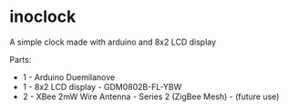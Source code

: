 inoclock
========

A simple clock made with arduino and 8x2 LCD display

Parts:

* 1 - Arduino Duemilanove
* 1 - 8x2 LCD display - GDM0802B-FL-YBW
* 2 - XBee 2mW Wire Antenna - Series 2 (ZigBee Mesh) - (future use)
